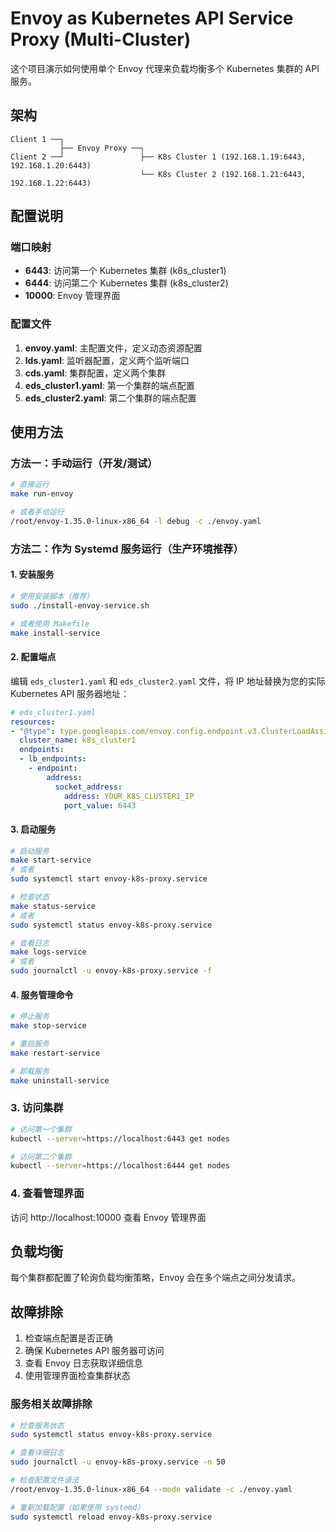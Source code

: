 # Envoy as Kubernetes API Service Proxy (Multi-Cluster)

这个项目演示如何使用单个 Envoy 代理来负载均衡多个 Kubernetes 集群的 API 服务。

## 架构

```
Client 1 ──┐
           ├── Envoy Proxy ──┐
Client 2 ──┘                 ├── K8s Cluster 1 (192.168.1.19:6443, 192.168.1.20:6443)
                             └── K8s Cluster 2 (192.168.1.21:6443, 192.168.1.22:6443)
```

## 配置说明

### 端口映射
- **6443**: 访问第一个 Kubernetes 集群 (k8s_cluster1)
- **6444**: 访问第二个 Kubernetes 集群 (k8s_cluster2)
- **10000**: Envoy 管理界面

### 配置文件

1. **envoy.yaml**: 主配置文件，定义动态资源配置
2. **lds.yaml**: 监听器配置，定义两个监听端口
3. **cds.yaml**: 集群配置，定义两个集群
4. **eds_cluster1.yaml**: 第一个集群的端点配置
5. **eds_cluster2.yaml**: 第二个集群的端点配置

## 使用方法

### 方法一：手动运行（开发/测试）

```bash
# 直接运行
make run-envoy

# 或者手动运行
/root/envoy-1.35.0-linux-x86_64 -l debug -c ./envoy.yaml
```

### 方法二：作为 Systemd 服务运行（生产环境推荐）

#### 1. 安装服务

```bash
# 使用安装脚本（推荐）
sudo ./install-envoy-service.sh

# 或者使用 Makefile
make install-service
```

#### 2. 配置端点
编辑 `eds_cluster1.yaml` 和 `eds_cluster2.yaml` 文件，将 IP 地址替换为您的实际 Kubernetes API 服务器地址：

```yaml
# eds_cluster1.yaml
resources:
- "@type": type.googleapis.com/envoy.config.endpoint.v3.ClusterLoadAssignment
  cluster_name: k8s_cluster1
  endpoints:
  - lb_endpoints:
    - endpoint:
        address:
          socket_address:
            address: YOUR_K8S_CLUSTER1_IP
            port_value: 6443
```

#### 3. 启动服务

```bash
# 启动服务
make start-service
# 或者
sudo systemctl start envoy-k8s-proxy.service

# 检查状态
make status-service
# 或者
sudo systemctl status envoy-k8s-proxy.service

# 查看日志
make logs-service
# 或者
sudo journalctl -u envoy-k8s-proxy.service -f
```

#### 4. 服务管理命令

```bash
# 停止服务
make stop-service

# 重启服务
make restart-service

# 卸载服务
make uninstall-service
```

### 3. 访问集群
```bash
# 访问第一个集群
kubectl --server=https://localhost:6443 get nodes

# 访问第二个集群
kubectl --server=https://localhost:6444 get nodes
```

### 4. 查看管理界面
访问 http://localhost:10000 查看 Envoy 管理界面

## 负载均衡

每个集群都配置了轮询负载均衡策略，Envoy 会在多个端点之间分发请求。

## 故障排除

1. 检查端点配置是否正确
2. 确保 Kubernetes API 服务器可访问
3. 查看 Envoy 日志获取详细信息
4. 使用管理界面检查集群状态

### 服务相关故障排除

```bash
# 检查服务状态
sudo systemctl status envoy-k8s-proxy.service

# 查看详细日志
sudo journalctl -u envoy-k8s-proxy.service -n 50

# 检查配置文件语法
/root/envoy-1.35.0-linux-x86_64 --mode validate -c ./envoy.yaml

# 重新加载配置（如果使用 systemd）
sudo systemctl reload envoy-k8s-proxy.service
``` 